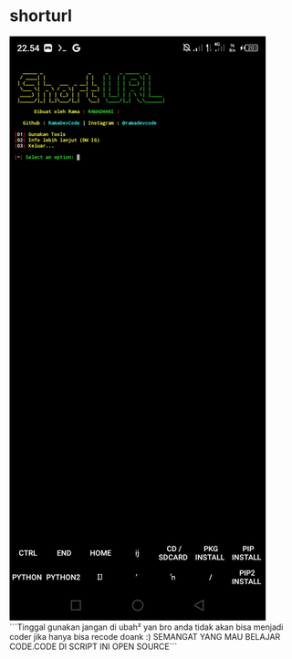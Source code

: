 # shorturl
<img src ="https://github.com/RamaDevCode/shorturl/blob/main/Screenshot_20230224-225420.jpg">
```Tinggal gunakan jangan di ubah² yan bro 
anda tidak akan bisa menjadi coder jika hanya bisa recode doank :)
SEMANGAT YANG MAU BELAJAR CODE.CODE DI SCRIPT INI OPEN SOURCE```
